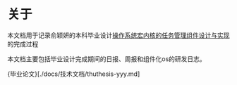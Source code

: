 # 关于

本文档用于记录俞颖妍的本科毕业设计[操作系统宏内核的任务管理组件设计与实现
](https://github.com/y3none/Starry-On-ArceOS)的完成过程

本文档主要包括毕业设计完成期间的日报、周报和组件化os的研发日志。

{毕业论文}[./docs/技术文档/thuthesis-yyy.md]